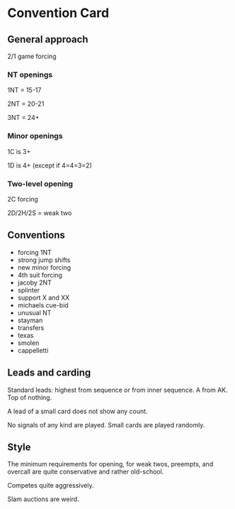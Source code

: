 # Convention Card

## General approach

2/1 game forcing

### NT openings

1NT = 15-17

2NT = 20-21

3NT = 24+

### Minor openings

1C is 3+

1D is 4+ (except if 4=4=3=2)

### Two-level opening

2C forcing

2D/2H/2S = weak two

## Conventions

- forcing 1NT
- strong jump shifts
- new minor forcing
- 4th suit forcing
- jacoby 2NT
- splinter
- support X and XX
- michaels cue-bid
- unusual NT
- stayman
- transfers
- texas
- smolen
- cappelletti

## Leads and carding

Standard leads: highest from sequence or from inner sequence. A from AK. Top of nothing.

A lead of a small card does not show any count.

No signals of any kind are played. Small cards are played randomly.

## Style

The minimum requirements for opening, for weak twos, preempts, and overcall are quite conservative and rather old-school.

Competes quite aggressively.

Slam auctions are weird.
